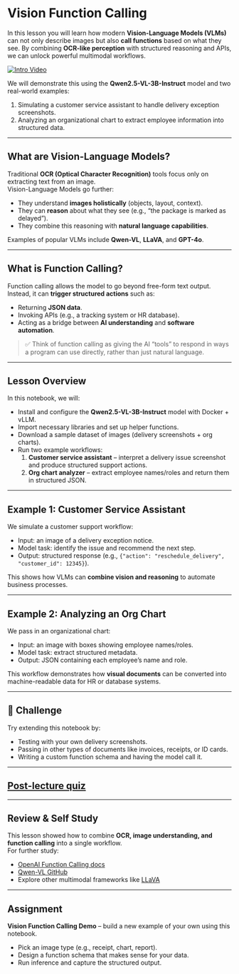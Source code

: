 # Vision Function Calling

In this lesson you will learn how modern **Vision-Language Models (VLMs)** can not only describe images but also **call functions** based on what they see. By combining **OCR-like perception** with structured reasoning and APIs, we can unlock powerful multimodal workflows.

[![Intro Video](images/video-prob-and-stats.png)](https://youtu.be/Z5Zy85g4Yjw)

We will demonstrate this using the **Qwen2.5-VL-3B-Instruct** model and two real-world examples:
1. Simulating a customer service assistant to handle delivery exception screenshots.  
2. Analyzing an organizational chart to extract employee information into structured data.  

---

## What are Vision-Language Models?

Traditional **OCR (Optical Character Recognition)** tools focus only on extracting text from an image.  
Vision-Language Models go further:
- They understand **images holistically** (objects, layout, context).  
- They can **reason** about what they see (e.g., “the package is marked as delayed”).  
- They combine this reasoning with **natural language capabilities**.  

Examples of popular VLMs include **Qwen-VL**, **LLaVA**, and **GPT-4o**.

---

## What is Function Calling?

Function calling allows the model to go beyond free-form text output. Instead, it can **trigger structured actions** such as:  
- Returning **JSON data**.  
- Invoking APIs (e.g., a tracking system or HR database).  
- Acting as a bridge between **AI understanding** and **software automation**.  

> ✅ Think of function calling as giving the AI “tools” to respond in ways a program can use directly, rather than just natural language.

---

## Lesson Overview

In this notebook, we will:
- Install and configure the **Qwen2.5-VL-3B-Instruct** model with Docker + vLLM.  
- Import necessary libraries and set up helper functions.  
- Download a sample dataset of images (delivery screenshots + org charts).  
- Run two example workflows:  
  1. **Customer service assistant** – interpret a delivery issue screenshot and produce structured support actions.  
  2. **Org chart analyzer** – extract employee names/roles and return them in structured JSON.  

---

## Example 1: Customer Service Assistant

We simulate a customer support workflow:
- Input: an image of a delivery exception notice.  
- Model task: identify the issue and recommend the next step.  
- Output: structured response (e.g., `{"action": "reschedule_delivery", "customer_id": 12345}`).

This shows how VLMs can **combine vision and reasoning** to automate business processes.

---

## Example 2: Analyzing an Org Chart

We pass in an organizational chart:
- Input: an image with boxes showing employee names/roles.  
- Model task: extract structured metadata.  
- Output: JSON containing each employee’s name and role.

This workflow demonstrates how **visual documents** can be converted into machine-readable data for HR or database systems.

---

## 🚀 Challenge

Try extending this notebook by:
- Testing with your own delivery screenshots.  
- Passing in other types of documents like invoices, receipts, or ID cards.  
- Writing a custom function schema and having the model call it.  

---

## [Post-lecture quiz](#)

---

## Review & Self Study

This lesson showed how to combine **OCR, image understanding, and function calling** into a single workflow.  
For further study:  
- [OpenAI Function Calling docs](https://platform.openai.com/docs/guides/function-calling)  
- [Qwen-VL GitHub](https://github.com/QwenLM/Qwen-VL)  
- Explore other multimodal frameworks like [LLaVA](https://llava-vl.github.io/)  

---

## Assignment

**Vision Function Calling Demo** – build a new example of your own using this notebook.  
- Pick an image type (e.g., receipt, chart, report).  
- Design a function schema that makes sense for your data.  
- Run inference and capture the structured output.  
